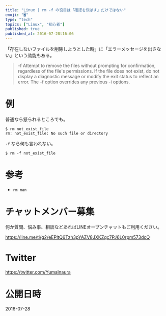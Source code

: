 ```yaml
---
title: "Linux | rm -f の役目は「確認を飛ばす」だけではない"
emoji: "🖥"
type: "tech"
topics: ["Linux", "初心者"]
published: true
published_at: 2016-07-28t16:06
---
```


「存在しないファイルを削除しようとした時」に「エラーメッセージを出さない」という効能もある。

>-f
>Attempt to remove the files without prompting for confirmation, regardless of the file's permissions. 
>If the file does not exist, do not display a diagnostic message or modify the exit status to reflect an error. 
>The -f option overrides any previous -i options.

# 例

普通なら怒られるところでも。

```
$ rm not_exist_file
rm: not_exist_file: No such file or directory
```

`-f` なら何も言われない。

```
$ rm -f not_exist_file
```

# 参考

- `rm man`








<!-- Update From Qiita API -->

# チャットメンバー募集


何か質問、悩み事、相談などあればLINEオープンチャットもご利用ください。

https://line.me/ti/g2/eEPltQ6Tzh3pYAZV8JXKZqc7PJ6L0rpm573dcQ





# Twitter


https://twitter.com/YumaInaura


<!-- Update From Qiita API -->



# 公開日時

2016-07-28
